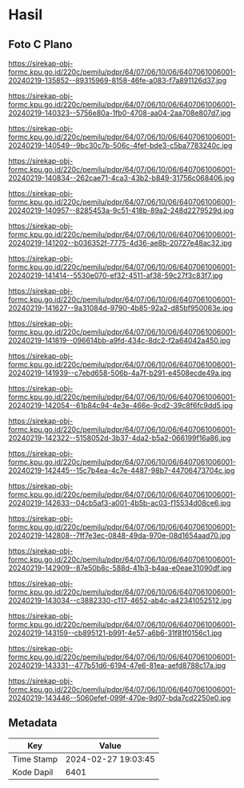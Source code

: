 # Hasil

## Foto C Plano

https://sirekap-obj-formc.kpu.go.id/220c/pemilu/pdpr/64/07/06/10/06/6407061006001-20240219-135852--89315969-8158-46fe-a083-f7a891126d37.jpg

https://sirekap-obj-formc.kpu.go.id/220c/pemilu/pdpr/64/07/06/10/06/6407061006001-20240219-140323--5756e80a-1fb0-4708-aa04-2aa708e807d7.jpg

https://sirekap-obj-formc.kpu.go.id/220c/pemilu/pdpr/64/07/06/10/06/6407061006001-20240219-140549--9bc30c7b-506c-4fef-bde3-c5ba7783240c.jpg

https://sirekap-obj-formc.kpu.go.id/220c/pemilu/pdpr/64/07/06/10/06/6407061006001-20240219-140834--262cae71-4ca3-43b2-b849-31756c068406.jpg

https://sirekap-obj-formc.kpu.go.id/220c/pemilu/pdpr/64/07/06/10/06/6407061006001-20240219-140957--8285453a-9c51-418b-89a2-248d2279529d.jpg

https://sirekap-obj-formc.kpu.go.id/220c/pemilu/pdpr/64/07/06/10/06/6407061006001-20240219-141202--b036352f-7775-4d36-ae8b-20727e48ac32.jpg

https://sirekap-obj-formc.kpu.go.id/220c/pemilu/pdpr/64/07/06/10/06/6407061006001-20240219-141414--5530e070-ef32-4511-af38-59c27f3c83f7.jpg

https://sirekap-obj-formc.kpu.go.id/220c/pemilu/pdpr/64/07/06/10/06/6407061006001-20240219-141627--9a31084d-9790-4b85-92a2-d85bf950063e.jpg

https://sirekap-obj-formc.kpu.go.id/220c/pemilu/pdpr/64/07/06/10/06/6407061006001-20240219-141819--096614bb-a9fd-434c-8dc2-f2a64042a450.jpg

https://sirekap-obj-formc.kpu.go.id/220c/pemilu/pdpr/64/07/06/10/06/6407061006001-20240219-141939--c7ebd658-506b-4a7f-b291-e4508ecde49a.jpg

https://sirekap-obj-formc.kpu.go.id/220c/pemilu/pdpr/64/07/06/10/06/6407061006001-20240219-142054--61b84c94-4e3e-466e-9cd2-39c8f6fc9dd5.jpg

https://sirekap-obj-formc.kpu.go.id/220c/pemilu/pdpr/64/07/06/10/06/6407061006001-20240219-142322--5158052d-3b37-4da2-b5a2-066199f16a86.jpg

https://sirekap-obj-formc.kpu.go.id/220c/pemilu/pdpr/64/07/06/10/06/6407061006001-20240219-142445--15c7b4ea-4c7e-4487-98b7-44706473704c.jpg

https://sirekap-obj-formc.kpu.go.id/220c/pemilu/pdpr/64/07/06/10/06/6407061006001-20240219-142633--04cb5af3-a001-4b5b-ac03-f15534d08ce6.jpg

https://sirekap-obj-formc.kpu.go.id/220c/pemilu/pdpr/64/07/06/10/06/6407061006001-20240219-142808--7ff7e3ec-0848-49da-970e-08d1654aad70.jpg

https://sirekap-obj-formc.kpu.go.id/220c/pemilu/pdpr/64/07/06/10/06/6407061006001-20240219-142909--87e50b8c-588d-41b3-b4aa-e0eae31090df.jpg

https://sirekap-obj-formc.kpu.go.id/220c/pemilu/pdpr/64/07/06/10/06/6407061006001-20240219-143034--c3882330-c117-4652-ab4c-a42341052512.jpg

https://sirekap-obj-formc.kpu.go.id/220c/pemilu/pdpr/64/07/06/10/06/6407061006001-20240219-143159--cb895121-b991-4e57-a6b6-31f81f0156c1.jpg

https://sirekap-obj-formc.kpu.go.id/220c/pemilu/pdpr/64/07/06/10/06/6407061006001-20240219-143331--477b51d6-6194-47e6-81ea-aefd8788c17a.jpg

https://sirekap-obj-formc.kpu.go.id/220c/pemilu/pdpr/64/07/06/10/06/6407061006001-20240219-143446--5060efef-099f-470e-9d07-bda7cd2250e0.jpg


## Metadata

| Key        | Value               |
| ---------- | ------------------- |
| Time Stamp | 2024-02-27 19:03:45 |
| Kode Dapil | 6401                |



